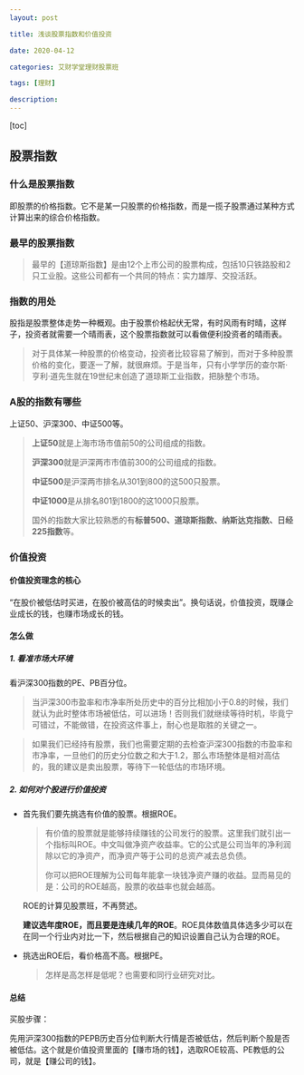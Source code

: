 ```yaml
---
layout: post

title: 浅谈股票指数和价值投资

date: 2020-04-12

categories: 艾财学堂理财股票班

tags: [理财]

description:  
---
```


[toc]

## 股票指数

### 什么是股票指数

即股票的价格指数。它不是某一只股票的价格指数，而是一揽子股票通过某种方式计算出来的综合价格指数。

### 最早的股票指数

> 最早的【道琼斯指数】是由12个上市公司的股票构成，包括10只铁路股和2只工业股。这些公司都有一个共同的特点：实力雄厚、交投活跃。

### 指数的用处

股指是股票整体走势一种概观。由于股票价格起伏无常，有时风雨有时晴，这样子，投资者就需要一个晴雨表，这个股票指数就可以看做便利投资者的晴雨表。

> 对于具体某一种股票的价格变动，投资者比较容易了解到，而对于多种股票价格的变化，要逐一了解，就很麻烦。于是当年，只有小学学历的查尔斯·亨利·道先生就在19世纪末创造了道琼斯工业指数，把脉整个市场。 

### A股的指数有哪些

上证50、沪深300、中证500等。

>**上证50**就是上海市场市值前50的公司组成的指数。
>
>**沪深300**就是沪深两市市值前300的公司组成的指数。
>
>**中证500**是沪深两市排名从301到800的这500只股票。
>
>**中证1000**是从排名801到1800的这1000只股票。
>
>国外的指数大家比较熟悉的有**标普500、道琼斯指数、纳斯达克指数、日经225指数**等。

### 价值投资

#### 价值投资理念的核心

“在股价被低估时买进，在股价被高估的时候卖出”。换句话说，价值投资，既赚企业成长的钱，也赚市场成长的钱。

#### 怎么做

##### 1. 看准市场大环境

看沪深300指数的PE、PB百分位。

> 当沪深300市盈率和市净率所处历史中的百分比相加小于0.8的时候，我们就认为此时整体市场被低估，可以进场！否则我们就继续等待时机，毕竟宁可错过，不能做错，在投资这件事上，耐心也是取胜的关键之一。

>如果我们已经持有股票，我们也需要定期的去检查沪深300指数的市盈率和市净率，一旦他们的历史分位数之和大于1.2，那么市场整体是相对高估的，我的建议是卖出股票，等待下一轮低估的市场环境。

##### 2. 如何对个股进行价值投资

- 首先我们要先挑选有价值的股票。根据ROE。

  > 有价值的股票就是能够持续赚钱的公司发行的股票。这里我们就引出一个指标叫ROE。中文叫做净资产收益率。它的公式是公司当年的净利润除以它的净资产，而净资产等于公司的总资产减去总负债。
  >
  > 你可以把ROE理解为公司每年能拿一块钱净资产赚的收益。显而易见的是：公司的ROE越高，股票的收益率也就会越高。

  ROE的计算见股票班，不再赘述。

  **建议选年度ROE，而且要是连续几年的ROE**。ROE具体数值具体选多少可以在在同一个行业内对比一下，然后根据自己的知识设置自己认为合理的ROE。

- 挑选出ROE后，看价格高不高。根据PE。

  > 怎样是高怎样是低呢？也需要和同行业研究对比。

#### 总结

买股步骤：

先用沪深300指数的PEPB历史百分位判断大行情是否被低估，然后判断个股是否被低估。这个就是价值投资里面的【赚市场的钱】，选取ROE较高、PE教低的公司，就是【赚公司的钱】。

